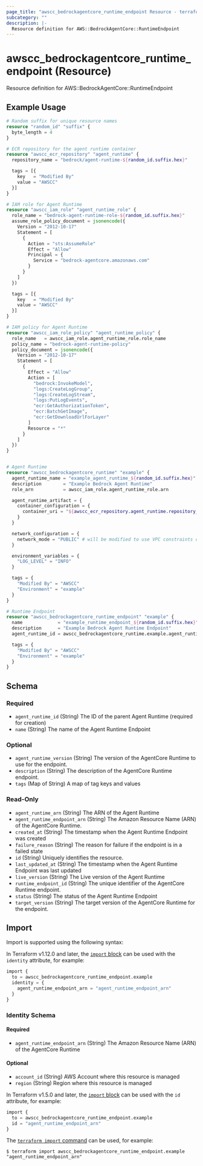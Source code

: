 ```yaml
---
page_title: "awscc_bedrockagentcore_runtime_endpoint Resource - terraform-provider-awscc"
subcategory: ""
description: |-
  Resource definition for AWS::BedrockAgentCore::RuntimeEndpoint
---
```


# awscc_bedrockagentcore_runtime_endpoint (Resource)

Resource definition for AWS::BedrockAgentCore::RuntimeEndpoint

## Example Usage

```terraform
# Random suffix for unique resource names
resource "random_id" "suffix" {
  byte_length = 4
}

# ECR repository for the agent runtime container
resource "awscc_ecr_repository" "agent_runtime" {
  repository_name = "bedrock/agent-runtime-${random_id.suffix.hex}"

  tags = [{
    key   = "Modified By"
    value = "AWSCC"
  }]
}

# IAM role for Agent Runtime
resource "awscc_iam_role" "agent_runtime_role" {
  role_name = "bedrock-agent-runtime-role-${random_id.suffix.hex}"
  assume_role_policy_document = jsonencode({
    Version = "2012-10-17"
    Statement = [
      {
        Action = "sts:AssumeRole"
        Effect = "Allow"
        Principal = {
          Service = "bedrock-agentcore.amazonaws.com"
        }
      }
    ]
  })

  tags = [{
    key   = "Modified By"
    value = "AWSCC"
  }]
}

# IAM policy for Agent Runtime
resource "awscc_iam_role_policy" "agent_runtime_policy" {
  role_name   = awscc_iam_role.agent_runtime_role.role_name
  policy_name = "bedrock-agent-runtime-policy"
  policy_document = jsonencode({
    Version = "2012-10-17"
    Statement = [
      {
        Effect = "Allow"
        Action = [
          "bedrock:InvokeModel",
          "logs:CreateLogGroup",
          "logs:CreateLogStream",
          "logs:PutLogEvents",
          "ecr:GetAuthorizationToken",
          "ecr:BatchGetImage",
          "ecr:GetDownloadUrlForLayer"
        ]
        Resource = "*"
      }
    ]
  })
}


# Agent Runtime
resource "awscc_bedrockagentcore_runtime" "example" {
  agent_runtime_name = "example_agent_runtime_${random_id.suffix.hex}"
  description        = "Example Bedrock Agent Runtime"
  role_arn           = awscc_iam_role.agent_runtime_role.arn

  agent_runtime_artifact = {
    container_configuration = {
      container_uri = "${awscc_ecr_repository.agent_runtime.repository_uri}:latest"
    }
  }

  network_configuration = {
    network_mode = "PUBLIC" # will be modified to use VPC constraints once available
  }

  environment_variables = {
    "LOG_LEVEL" = "INFO"
  }

  tags = {
    "Modified By" = "AWSCC"
    "Environment" = "example"
  }
}

# Runtime Endpoint
resource "awscc_bedrockagentcore_runtime_endpoint" "example" {
  name             = "example_runtime_endpoint_${random_id.suffix.hex}"
  description      = "Example Bedrock Agent Runtime Endpoint"
  agent_runtime_id = awscc_bedrockagentcore_runtime.example.agent_runtime_id

  tags = {
    "Modified By" = "AWSCC"
    "Environment" = "example"
  }
}
```

<!-- schema generated by tfplugindocs -->
## Schema

### Required

- `agent_runtime_id` (String) The ID of the parent Agent Runtime (required for creation)
- `name` (String) The name of the Agent Runtime Endpoint

### Optional

- `agent_runtime_version` (String) The version of the AgentCore Runtime to use for the endpoint.
- `description` (String) The description of the AgentCore Runtime endpoint.
- `tags` (Map of String) A map of tag keys and values

### Read-Only

- `agent_runtime_arn` (String) The ARN of the Agent Runtime
- `agent_runtime_endpoint_arn` (String) The Amazon Resource Name (ARN) of the AgentCore Runtime.
- `created_at` (String) The timestamp when the Agent Runtime Endpoint was created
- `failure_reason` (String) The reason for failure if the endpoint is in a failed state
- `id` (String) Uniquely identifies the resource.
- `last_updated_at` (String) The timestamp when the Agent Runtime Endpoint was last updated
- `live_version` (String) The Live version of the Agent Runtime
- `runtime_endpoint_id` (String) The unique identifier of the AgentCore Runtime endpoint.
- `status` (String) The status of the Agent Runtime Endpoint
- `target_version` (String) The target version of the AgentCore Runtime for the endpoint.

## Import

Import is supported using the following syntax:

In Terraform v1.12.0 and later, the [`import` block](https://developer.hashicorp.com/terraform/language/import) can be used with the `identity` attribute, for example:

```terraform
import {
  to = awscc_bedrockagentcore_runtime_endpoint.example
  identity = {
    agent_runtime_endpoint_arn = "agent_runtime_endpoint_arn"
  }
}
```

<!-- schema generated by tfplugindocs -->
### Identity Schema

#### Required

- `agent_runtime_endpoint_arn` (String) The Amazon Resource Name (ARN) of the AgentCore Runtime

#### Optional

- `account_id` (String) AWS Account where this resource is managed
- `region` (String) Region where this resource is managed

In Terraform v1.5.0 and later, the [`import` block](https://developer.hashicorp.com/terraform/language/import) can be used with the `id` attribute, for example:

```terraform
import {
  to = awscc_bedrockagentcore_runtime_endpoint.example
  id = "agent_runtime_endpoint_arn"
}
```

The [`terraform import` command](https://developer.hashicorp.com/terraform/cli/commands/import) can be used, for example:

```shell
$ terraform import awscc_bedrockagentcore_runtime_endpoint.example "agent_runtime_endpoint_arn"
```